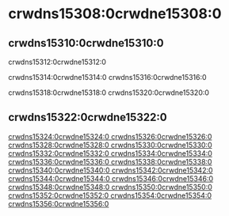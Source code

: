 # crwdns15308:0crwdne15308:0

## crwdns15310:0crwdne15310:0

crwdns15312:0crwdne15312:0

crwdns15314:0crwdne15314:0 crwdns15316:0crwdne15316:0

crwdns15318:0crwdne15318:0 crwdns15320:0crwdne15320:0


## crwdns15322:0crwdne15322:0

<ins>crwdns15324:0crwdne15324:0 crwdns15326:0crwdne15326:0 crwdns15328:0crwdne15328:0  crwdns15330:0crwdne15330:0  crwdns15332:0crwdne15332:0 crwdns15334:0crwdne15334:0 crwdns15336:0crwdne15336:0 crwdns15338:0crwdne15338:0 crwdns15340:0crwdne15340:0  crwdns15342:0crwdne15342:0  crwdns15344:0crwdne15344:0 crwdns15346:0crwdne15346:0 crwdns15348:0crwdne15348:0 crwdns15350:0crwdne15350:0  crwdns15352:0crwdne15352:0 crwdns15354:0crwdne15354:0 crwdns15356:0crwdne15356:0

